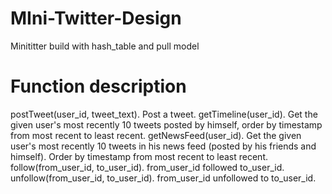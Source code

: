 # MIni-Twitter-Design
Minititter build with hash_table and pull model

# Function description

postTweet(user_id, tweet_text). Post a tweet.
getTimeline(user_id). Get the given user's most recently 10 tweets posted by himself, order by timestamp from most recent to least recent.
getNewsFeed(user_id). Get the given user's most recently 10 tweets in his news feed (posted by his friends and himself). Order by timestamp from most recent to least recent.
follow(from_user_id, to_user_id). from_user_id followed to_user_id.
unfollow(from_user_id, to_user_id). from_user_id unfollowed to to_user_id.

